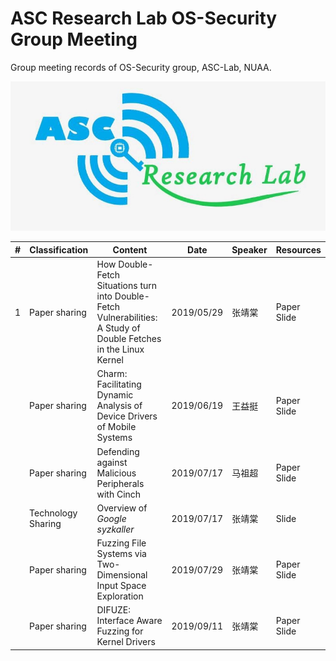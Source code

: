 # ASC Research Lab OS-Security Group Meeting

Group meeting records of OS-Security group, ASC-Lab, NUAA.

<img src="./img/asc-logo.jpg" alt="logo" style="zoom: 67%;" />

| #    | Classification     | Content                                                      | Date       | Speaker | Resources   |
| ---- | ------------------ | ------------------------------------------------------------ | ---------- | ------- | ----------- |
| 1    | Paper sharing      | How Double-Fetch Situations turn into Double-Fetch Vulnerabilities: A Study of Double Fetches in the Linux Kernel | 2019/05/29 | 张靖棠  | Paper Slide |
|      | Paper sharing      | Charm: Facilitating Dynamic Analysis of Device Drivers of Mobile Systems | 2019/06/19 | 王益挺  | Paper Slide |
|      | Paper sharing      | Defending against Malicious Peripherals with Cinch           | 2019/07/17 | 马祖超  | Paper Slide |
|      | Technology Sharing | Overview of _Google syzkaller_                               | 2019/07/17 | 张靖棠  | Slide       |
|      | Paper sharing      | Fuzzing File Systems via Two-Dimensional Input Space Exploration | 2019/07/29 | 张靖棠  | Paper Slide |
|      | Paper sharing      | DIFUZE: Interface Aware Fuzzing for Kernel Drivers           | 2019/09/11 | 张靖棠  | Paper Slide |

